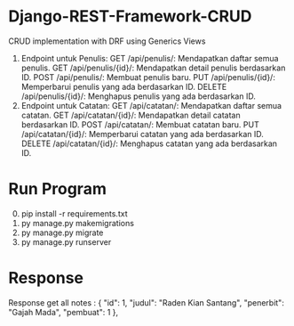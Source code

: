 # Django-REST-Framework-CRUD

CRUD implementation with DRF using Generics Views

1. Endpoint untuk Penulis:
   GET /api/penulis/: Mendapatkan daftar semua penulis.
   GET /api/penulis/{id}/: Mendapatkan detail penulis berdasarkan ID.
   POST /api/penulis/: Membuat penulis baru.
   PUT /api/penulis/{id}/: Memperbarui penulis yang ada berdasarkan ID.
   DELETE /api/penulis/{id}/: Menghapus penulis yang ada berdasarkan ID.
2. Endpoint untuk Catatan:
   GET /api/catatan/: Mendapatkan daftar semua catatan.
   GET /api/catatan/{id}/: Mendapatkan detail catatan berdasarkan ID.
   POST /api/catatan/: Membuat catatan baru.
   PUT /api/catatan/{id}/: Memperbarui catatan yang ada berdasarkan ID.
   DELETE /api/catatan/{id}/: Menghapus catatan yang ada berdasarkan ID.

# Run Program

0. pip install -r requirements.txt
1. py manage.py makemigrations
2. py manage.py migrate
3. py manage.py runserver

# Response

Response get all notes :
{
"id": 1,
"judul": "Raden Kian Santang",
"penerbit": "Gajah Mada",
"pembuat": 1
},
